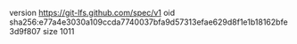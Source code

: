 version https://git-lfs.github.com/spec/v1
oid sha256:e77a4e3030a109ccda7740037bfa9d57313efae629d8f1e1b18162bfe3d9f807
size 1011
